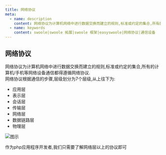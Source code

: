 ```yaml
---
title: 网络协议
meta:
  - name: description
    content: 网络协议为计算机网络中进行数据交换而建立的规则,标准或约定的集合,所有的计算机/手机等网络设备通信都得遵循网络协议  
  - name: keywords
    content: swoole|swoole 拓展|swoole 框架|easyswoole|网络协议|通信设备
---
```

## 网络协议  
网络协议为计算机网络中进行数据交换而建立的规则,标准或约定的集合,所有的计算机/手机等网络设备通信都得遵循网络协议.  
网络协议根据通信的步骤,层级划分为7个层级,从上往下为:  
 * 应用层
 * 表示层
 * 会话层
 * 传输层
 * 网络层
 * 数据链路层
 * 物理层

![图示](/Images/Passage/NoobCourse/NetworkrPotocol/networkPotocol.png)


作为php应用程序开发者,我们只需要了解网络层以上的协议即可
